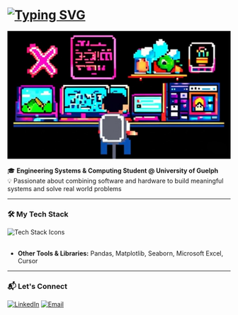 <h1 align="left">
  <a href="https://git.io/typing-svg"><img src="https://readme-typing-svg.herokuapp.com?font=Inter&weight=600&size=32&pause=1002&color=FFFFFF&center=false&vCenter=true&width=435&lines=Hi%2C+I'm+Louis+Nguyen!+%F0%9F%91%8B" alt="Typing SVG" /></a>
</h1>

![Gaming Image](image.jpg)

🎓 **Engineering Systems & Computing Student @ University of Guelph**  
💡 Passionate about combining software and hardware to build meaningful systems and solve real world problems

---

### 🛠️ My Tech Stack

<div align="left">
  <img src="https://skillicons.dev/icons?i=c,python,js,html,css,react,vite,tailwind,bootstrap,git,github,linux,bash,vscode,postgres" alt="Tech Stack Icons"/>
</div>
</br>
  
- **Other Tools & Libraries:** Pandas, Matplotlib, Seaborn, Microsoft Excel, Cursor

<!--
- **Languages:** C, Python, HTML/CSS, JavaScript, SQL 
- **Frameworks/Libraries:** Pandas, Matplotlib, Seaborn, React, Tailwind, Bootstrap
- **Development Tools:** Git, GitHub, VS Code, Linux, Bash, Microsoft Excel, PostgreSQL, Cursor
-->
---

### 📬 Let's Connect

[![LinkedIn](https://img.shields.io/badge/LinkedIn-blue?style=for-the-badge&logo=linkedin&logoColor=white)](https://www.linkedin.com/in/louisnguyenn/)
[![Email](https://img.shields.io/badge/Email-D14836?style=for-the-badge&logo=gmail&logoColor=white)](mailto:lnguye25@uoguelph.ca)
